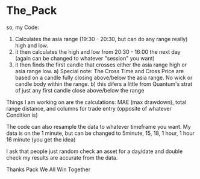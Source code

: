 # The_Pack

so, my Code:
1) Calculates the asia range (19:30 - 20:30, but can do any range really) high and low.
2) it then calculates the high and low from 20:30 - 16:00 the next day (again can be changed to whatever "session" you want)
3) it then finds the first candle that crosses either the asia range high or asia range low.
   a) Special note: The Cross Time and Cross Price are based on a candle fully closing above/below the asia range.  No wick or candle body within the range.
   b) this difers a little from Quantum's strat of just any first candle close above/below the range

Things I am working on are the calculations:  MAE (max drawdown), total range distance, and columns for trade entry (opposite of whatever Condition is)

The code can also resample the data to whatever timeframe you want.  My data is on the 1 minute, but can be changed to 5minute, 15, 18, 1 hour, 1 hour 16 minute (you get the idea)



I ask that people just random check an asset for a day/date and double check my results are accurate from the data.


Thanks Pack
We All Win Together

